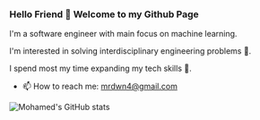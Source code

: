 ### Hello Friend 👋 Welcome to my Github Page

I'm a software engineer with main focus on machine learning. 

I'm interested in solving interdisciplinary engineering problems  🔭.

I spend most my time expanding my tech skills 🌱.

- 📫 How to reach me: mrdwn4@gmail.com

![Mohamed's GitHub stats](https://github-readme-stats.vercel.app/api?username=mhmdrdwn&show_icons=true&theme=github_blue)
